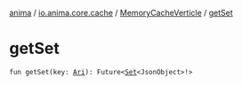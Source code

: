 [anima](../../index.md) / [io.anima.core.cache](../index.md) / [MemoryCacheVerticle](index.md) / [getSet](./get-set.md)

# getSet

`fun getSet(key: `[`Ari`](../../io.anima/-ari.md)`): Future<`[`Set`](https://kotlinlang.org/api/latest/jvm/stdlib/kotlin.collections/-set/index.html)`<JsonObject>!>`